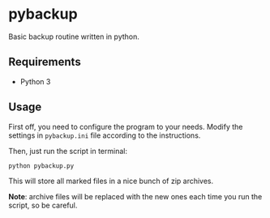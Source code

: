 # pybackup
Basic backup routine written in python.

## Requirements
- Python 3

## Usage
First off, you need to configure the program to your needs. Modify the settings in `pybackup.ini` file according to the instructions.

Then, just run the script in terminal:
```
python pybackup.py
```

This will store all marked files in a nice bunch of zip archives.

__Note__: archive files will be replaced with the new ones each time you run the script, so be careful.
